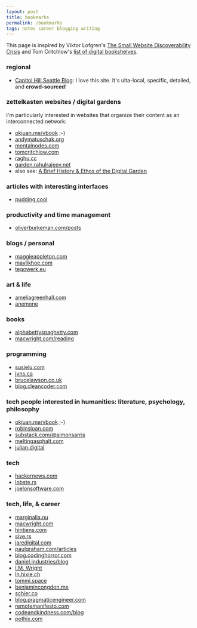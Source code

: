 ```yaml
---
layout: post
title: bookmarks
permalink: /bookmarks
tags: notes career blogging writing
---
```


This page is inspired by Viktor Lofgren's [The Small Website Discoverability Crisis](https://www.marginalia.nu/log/19-website-discoverability-crisis/) and Tom Critchlow's [list of digital bookshelves](https://tomcritchlow.com/wiki/books/bookshelves/).
<!--more-->

### regional

- [Capitol Hill Seattle Blog](https://www.capitolhillseattle.com/): I love this site. It's ulta-local, specific, detailed, and **crowd-sourced**!

### zettelkasten websites / digital gardens
I'm particularly interested in websites that organize their content as an interconnected network:
- [okjuan.me/vbook](https://okjuan.me/vbook) ;-)
- [andymatuschak.org](https://andymatuschak.org/)
- [mentalnodes.com](https://www.mentalnodes.com/)
- [tomcritchlow.com](https://tomcritchlow.com/)
- [raghu.cc](https://raghu.cc/)
- [garden.rahulrajeev.net](https://garden.rahulrajeev.net/starts-here)
- also see: [A Brief History & Ethos of the Digital Garden](https://maggieappleton.com/garden-history)

### articles with interesting interfaces
- [pudding.cool](https://pudding.cool)

### productivity and time management
- [oliverburkeman.com/posts](https://www.oliverburkeman.com/posts)

### blogs / personal
- [maggieappleton.com](https://maggieappleton.com)
- [maylikhoe.com](https://maylikhoe.com/)
- [tegowerk.eu](https://tegowerk.eu/)

### art & life
- [ameliagreenhall.com](https://ameliagreenhall.com/blog)
- [anemone](https://anemone.substack.com/)

### books
- [alphabettyspaghetty.com](https://alphabettyspaghetty.com/category/books-literature/book-reviews/)
- [macwright.com/reading](https://macwright.com/reading/)

### programming
- [susielu.com](https://www.susielu.com/)
- [jvns.ca](https://jvns.ca/)
- [brucelawson.co.uk](https://brucelawson.co.uk/)
- [blog.cleancoder.com](https://blog.cleancoder.com/)

### tech people interested in humanities: literature, psychology, philosophy
- [okjuan.me/vbook](https://okjuan.me/vbook) ;-)
- [robinsloan.com](https://www.robinsloan.com/)
- [substack.com/@simonsarris](https://substack.com/@simonsarris)
- [meltingasphalt.com](https://meltingasphalt.com/)
- [julian.digital](https://julian.digital/)

### tech
- [hackernews.com](https://hackernews.com/)
- [lobste.rs](https://lobste.rs/)
- [joelonsoftware.com](https://www.joelonsoftware.com/)

### tech, life, & career
- [marginalia.nu](https://www.marginalia.nu/)
- [macwright.com](https://macwright.com/)
- [hintjens.com](http://hintjens.com/)
- [sive.rs](https://sive.rs/)
- [jaredigital.com](https://www.jaredigital.com/archive)
- [paulgraham.com/articles](http://www.paulgraham.com/articles.html)
- [blog.codinghorror.com](https://blog.codinghorror.com)
- [daniel.industries/blog](https://www.daniel.industries/blog/)
- [I.M. Wright](https://imwrightshardcode.com/)
- [ln.hixie.ch](https://ln.hixie.ch/)
- [tommi.space](https://tommi.space/home/)
- [benjamincongdon.me](https://benjamincongdon.me/blog)
- [schier.co](https://schier.co/blog)
- [blog.pragmaticengineer.com](https://blog.pragmaticengineer.com/)
- [remotemanifesto.com](https://remotemanifesto.com/)
- [codeandkindness.com/blog](https://codeandkindness.com/blog/)
- [pothix.com](https://pothix.com/)